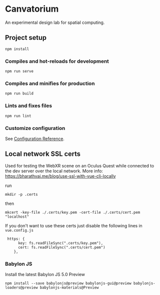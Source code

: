 # Canvatorium

An experimental design lab for spatial computing.

## Project setup

```
npm install
```

### Compiles and hot-reloads for development

```
npm run serve
```

### Compiles and minifies for production

```
npm run build
```

### Lints and fixes files

```
npm run lint
```

### Customize configuration

See [Configuration Reference](https://cli.vuejs.org/config/).

## Local network SSL certs

Used for testing the WebXR scene on an Oculus Quest while connected to the dev server over the local network.
More info: https://bharathvaj.me/blog/use-ssl-with-vue-cli-locally

run

```
mkdir -p .certs
```

then

```
mkcert -key-file ./.certs/key.pem -cert-file ./.certs/cert.pem "localhost"
```

If you don't want to use these certs just disable the following lines in `vue.config.js`

```
 https: {
      key: fs.readFileSync(".certs/key.pem"),
      cert: fs.readFileSync(".certs/cert.pem")
    },
```

### Babylon JS

Install the latest Babylon JS 5.0 Preview

```
npm install --save babylonjs@preview babylonjs-gui@preview babylonjs-loaders@preview babylonjs-materials@Preview

```
